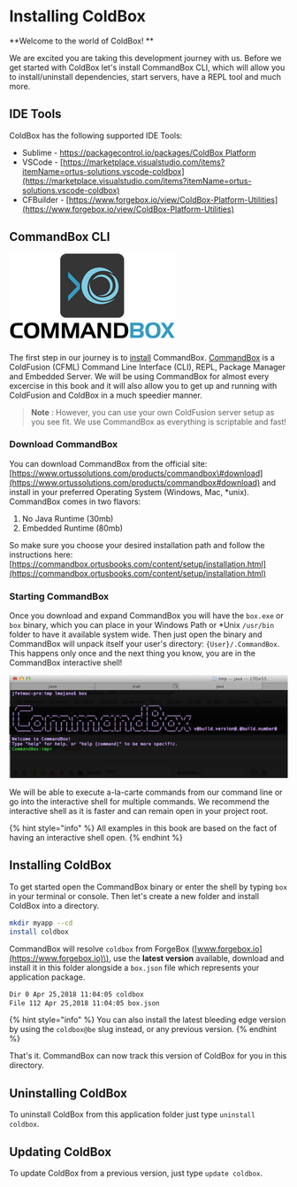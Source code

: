 # Installing ColdBox

**Welcome to the world of ColdBox! **

We are excited you are taking this development journey with us. Before we get started with ColdBox let's install CommandBox CLI, which will allow you to install/uninstall dependencies, start servers, have a REPL tool and much more.

## IDE Tools

ColdBox has the following supported IDE Tools:

* Sublime - [https://packagecontrol.io/packages/ColdBox Platform](https://packagecontrol.io/packages/ColdBox%20Platform)
* VSCode - [https://marketplace.visualstudio.com/items?itemName=ortus-solutions.vscode-coldbox](https://marketplace.visualstudio.com/items?itemName=ortus-solutions.vscode-coldbox)
* CFBuilder - [https://www.forgebox.io/view/ColdBox-Platform-Utilities](https://www.forgebox.io/view/ColdBox-Platform-Utilities)

## CommandBox CLI

![](../../.gitbook/assets/commandboxlogo.png)

The first step in our journey is to [install](https://commandbox.ortusbooks.com/content/setup/installation.html) CommandBox. [CommandBox](https://www.ortussolutions.com/products/commandbox) is a ColdFusion \(CFML\) Command Line Interface \(CLI\), REPL, Package Manager and Embedded Server. We will be using CommandBox for almost every excercise in this book and it will also allow you to get up and running with ColdFusion and ColdBox in a much speedier manner.

> **Note** : However, you can use your own ColdFusion server setup as you see fit. We use CommandBox as everything is scriptable and fast!

### Download CommandBox

You can download CommandBox from the official site: [https://www.ortussolutions.com/products/commandbox\#download](https://www.ortussolutions.com/products/commandbox#download) and install in your preferred Operating System \(Windows, Mac, \*unix\). CommandBox comes in two flavors:

1. No Java Runtime \(30mb\)
2. Embedded Runtime \(80mb\)

So make sure you choose your desired installation path and follow the instructions here: [https://commandbox.ortusbooks.com/content/setup/installation.html](https://commandbox.ortusbooks.com/content/setup/installation.html)

### Starting CommandBox

Once you download and expand CommandBox you will have the `box.exe` or `box` binary, which you can place in your Windows Path or \*Unix `/usr/bin` folder to have it available system wide. Then just open the binary and CommandBox will unpack itself your user's directory: `{User}/.CommandBox`. This happens only once and the next thing you know, you are in the CommandBox interactive shell!

![](../../.gitbook/assets/commandbox-terminal.png)

We will be able to execute a-la-carte commands from our command line or go into the interactive shell for multiple commands. We recommend the interactive shell as it is faster and can remain open in your project root.

{% hint style="info" %}
 All examples in this book are based on the fact of having an interactive shell open.
{% endhint %}

## Installing ColdBox

To get started open the CommandBox binary or enter the shell by typing `box` in your terminal or console. Then let's create a new folder and install ColdBox into a directory.

```bash
mkdir myapp --cd
install coldbox
```

CommandBox will resolve `coldbox` from ForgeBox \([www.forgebox.io](https://www.forgebox.io)\), use the **latest version** available, download and install it in this folder alongside a `box.json` file which represents your application package.

```text
Dir 0 Apr 25,2018 11:04:05 coldbox
File 112 Apr 25,2018 11:04:05 box.json
```

{% hint style="info" %}
You can also install the latest bleeding edge version by using the `coldbox@be` slug instead, or any previous version.
{% endhint %}

That's it. CommandBox can now track this version of ColdBox for you in this directory.

## Uninstalling ColdBox

To uninstall ColdBox from this application folder just type `uninstall coldbox`.

## Updating ColdBox

To update ColdBox from a previous version, just type `update coldbox`.

